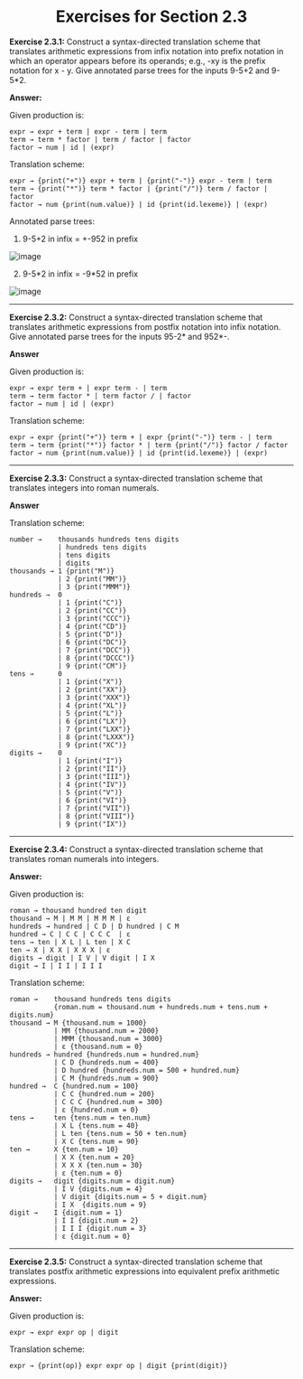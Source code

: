 <h1 align="center">Exercises for Section 2.3</h1>

**Exercise 2.3.1:** Construct a syntax-directed translation scheme that translates arithmetic expressions
from infix notation into prefix notation in which an operator appears before its operands; e.g., -xy is the prefix notation for x - y.
Give annotated parse trees for the inputs 9-5+2 and 9-5\*2.

**Answer:**

Given production is:
```
expr → expr + term | expr - term | term
term → term * factor | term / factor | factor
factor → num | id | (expr)
```
Translation scheme:
```
expr → {print("+")} expr + term | {print("-")} expr - term | term
term → {print("*")} term * factor | {print("/")} term / factor | factor
factor → num {print(num.value)} | id {print(id.lexeme)} | (expr)
```

Annotated parse trees:

1) 9-5+2 in infix = +-952 in prefix

![image](https://user-images.githubusercontent.com/52632898/149842729-2d3fea06-621c-4b11-be8e-6479aa004bfd.png)

2) 9-5\*2 in infix = -9\*52 in prefix

![image](https://user-images.githubusercontent.com/52632898/149843824-fd8ab346-e59c-4e96-853d-dd51229f47f7.png)

---

**Exercise 2.3.2:** Construct a syntax-directed translation scheme that translates arithmetic expressions
from postfix notation into infix notation. Give annotated parse trees for the inputs 95-2* and 952*-.

**Answer**

Given production is:

```
expr → expr term + | expr term - | term
term → term factor * | term factor / | factor
factor → num | id | (expr)
```
Translation scheme:
```
expr → expr {print("+")} term + | expr {print("-")} term - | term
term → term {print("*")} factor * | term {print("/")} factor / factor
factor → num {print(num.value)} | id {print(id.lexeme)} | (expr)
```

---

**Exercise 2.3.3:** Construct a syntax-directed translation scheme that translates integers into roman numerals.

**Answer**

Translation scheme:
```
number →    thousands hundreds tens digits
            | hundreds tens digits 
            | tens digits 
            | digits
thousands → 1 {print("M")} 
            | 2 {print("MM")} 
            | 3 {print("MMM")}
hundreds →  0 
            | 1 {print("C")}
            | 2 {print("CC")}
            | 3 {print("CCC")}
            | 4 {print("CD")}
            | 5 {print("D")}
            | 6 {print("DC")}
            | 7 {print("DCC")}
            | 8 {print("DCCC")}
            | 9 {print("CM")}
tens →      0
            | 1 {print("X")}
            | 2 {print("XX")}
            | 3 {print("XXX")}
            | 4 {print("XL")}
            | 5 {print("L")}
            | 6 {print("LX")}
            | 7 {print("LXX")}
            | 8 {print("LXXX")}
            | 9 {print("XC")}
digits →    0
            | 1 {print("I")}
            | 2 {print("II")}
            | 3 {print("III")}
            | 4 {print("IV")}
            | 5 {print("V")}
            | 6 {print("VI")}
            | 7 {print("VII")}
            | 8 {print("VIII")}
            | 9 {print("IX")}
```

---

**Exercise 2.3.4:** Construct a syntax-directed translation scheme that translates roman numerals into integers.

**Answer:**

Given production is:

```
roman → thousand hundred ten digit
thousand → M | M M | M M M | ε
hundreds → hundred | C D | D hundred | C M
hundred → C | C C | C C C  | ε
tens → ten | X L | L ten | X C
ten → X | X X | X X X | ε
digits → digit | I V | V digit | I X
digit → I | I I | I I I
```
Translation scheme:
```
roman →    thousand hundreds tens digits 
           {roman.num = thousand.num + hundreds.num + tens.num + digits.num}
thousand → M {thousand.num = 1000} 
           | MM {thousand.num = 2000} 
           | MMM {thousand.num = 3000} 
           | ε {thousand.num = 0}
hundreds → hundred {hundreds.num = hundred.num} 
           | C D {hundreds.num = 400} 
           | D hundred {hundreds.num = 500 + hundred.num} 
           | C M {hundreds.num = 900}
hundred →  C {hundred.num = 100} 
           | C C {hundred.num = 200} 
           | C C C {hundred.num = 300} 
           | ε {hundred.num = 0}
tens →     ten {tens.num = ten.num} 
           | X L {tens.num = 40} 
           | L ten {tens.num = 50 + ten.num} 
           | X C {tens.num = 90}
ten →      X {ten.num = 10} 
           | X X {ten.num = 20} 
           | X X X {ten.num = 30} 
           | ε {ten.num = 0}
digits →   digit {digits.num = digit.num}
           | I V {digits.num = 4}
           | V digit {digits.num = 5 + digit.num} 
           | I X  {digits.num = 9}
digit →    I {digit.num = 1}
           | I I {digit.num = 2}
           | I I I {digit.num = 3} 
           | ε {digit.num = 0}
```

---

**Exercise 2.3.5:** Construct a syntax-directed translation scheme that translates postfix arithmetic expressions into equivalent prefix arithmetic expressions.

**Answer:**

Given production is:
```
expr → expr expr op | digit
```
Translation scheme:
```
expr → {print(op)} expr expr op | digit {print(digit)}
```
